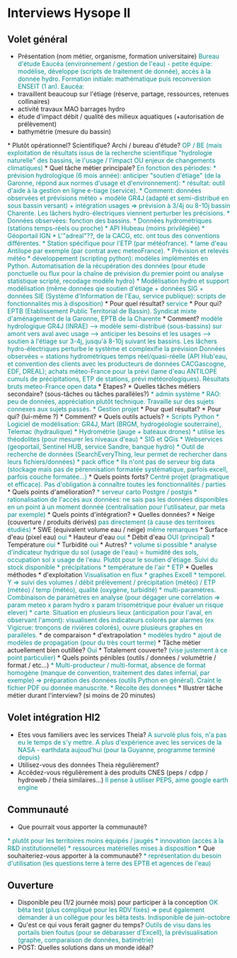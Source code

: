 # Interviews Hysope II

## Volet général

* Présentation (nom métier, organisme, formation universitaire)
<span class="user-answer">Bureau d'étude Eaucéa (environnement / gestion de l'eau) - petite équipe: modélise, développe (scripts de traitement de donnée), accès à la donnée hydro. Formation initiale: mathématique puis reconversion ENSEIT (1 an). 
Eaucéa:
* travaillent beaucoup sur l'étiage (réserve, partage, ressources, retenues collinaires)
* activité travaux MAO barrages hydro
* étude d'impact débit / qualité des milieux aquatiques (+autorisation de prélèvement)
* bathymétrie (mesure du bassin)
</span>
  * Plutôt opérationnel? Scientifique? Archi / bureau d'étude?
  <span class="user-answer">OP / BE (mais exploitation de résultats issus de la recherche scientifique "hydrologie naturelle" des bassins, ie l'usage / l'impact OU enjeux de changements climatiques)</span>
* Quel tâche métier principale? 
<span class="user-answer">
En fonction des périodes: 
* prévision hydrologique (6 mois année): anticiper "soutien d'étiage" (de la Garonne, répond aux normes d'usage et d'environnement):
  * résultat: outil d'aide à la gestion en ligne e-tiage (service).
  * Comment: données observées et prévisions météo + modèle GR4J (adapté et semi-distribué en sous bassin versant) + intégration usages => prévision à 3/4j ou 8-10j bassin Charente. Les lâchers hydro-électriques viennent perturber les précisions.
    * Données observées: fonction des bassins. 
      * Données hydrométriques (stations temps-réels ou proche)
      * API Hubeau (moins privilégiée)
      * Géoportail IGN
      * L'"adreal"??, de la CACG, etc. ont tous des conventions différentes.
      * Station spécifique pour l'ETP (par météofrance). 
      * lame d'eau Antilope par exemple (par contrat avec meteoFrance).
      * Prévision et relevés météo
* développement (scripting python): modèles implémentés en Python. Automatisation de la récupération des données (pour étude ponctuelle ou flux pour la chaîne de prévision du premier point ou analyse statistique scripté, recodage modèle hydro)
* Modélisation hydro et support modélisation (même données qie soutien d'étiage + données SIG + données SIE (Système d'Information de l'Eau, service publique): scripts de fonctionnalités mis à disposition)
</span>
  * Pour quel résultat?
  <span class="user-answer">service</span>
  * Pour qui?
  <span class="user-answer">EPTB (Etablissement Public Territorial de Bassin). Syndicat mixte d'aménagement de la Garonne, EPTB de la Charente</span>
  * Comment?
  <span class="user-answer">
modèle hydrologique GR4J (INRAE) --> modèle semi-distribué (sous-bassins) sur amont vers aval avec usage --> anticiper les besoins et les usages --> soutien à l'étiage sur 3-4j, jusqu'à 8-10j suivant les bassins. Les lâchers hydro-électriques perturbe le système et complexifie la prévision
Données observées = stations hydrométriques temps réel/quasi-réelle (API Hub'eau, et convention des clients avec les producteurs de données CACGascogne, EDF, DREAL); achats méteo-France pour la prévi (lame d'eau ANTILOPE cumuls de précipitations, ETP de stations, prévi météorologiques). Résultats bruts meteo-France open data</span>
  * Etapes?
  <span class="user-answer"></span>
* Quelles tâches métiers secondaire? (sous-tâches ou tâches parallèles?)
<span class="user-answer">
* admin système
* RAO: peu de données, appréciation plutôt technique. Travaille sur des sujets connexes aux sujets passés.
* Gestion projet
</span>
  * Pour quel résultat?
  <span class="user-answer"></span>
  * Pour qui? (lui-même ?)
  <span class="user-answer"></span>
  * Comment?
  <span class="user-answer"></span>
* Quels outils actuels?
<span class="user-answer">
* Scripts Python
* Logiciel de modélisation: GR4J, Mart (BRGM, hydrogéologie souterraine), Telemac (hydraulique)
* Hydrométrie (jauge + bateaux drones)
* utilise les théodolites (pour mesurer les niveaux d'eau)
* SIG et QGis
* Webservices (geoportail, Sentinel HUB, service Sandre, banque hydro)
* Outil de recherche de données (SearchEveryThing, leur permet de rechercher dans leurs fichiers/données)
* pack office
* Ils n'ont pas de serveur big data (stockage mais pas de pérennisation formatée systématique, parfois excell, parfois couche formatée...)
</span>
  * Quels points forts?
  <span class="user-answer">
  Centré projet (pragmatique et efficace). Pas d'obligation à connaître toutes les fonctionnalités / parties
  </span>
  * Quels points d'amélioration?
  <span class="user-answer">
  * serveur carto Postgre / postgis
  * rationalisation de l'accès aux données: ne sais pas les données disponibles en un point à un moment donnée (centralisation pour l'utilisateur, par meta par exemple)
  </span>
  * Quels points d'intégration?
  <span class="user-answer"></span>
* Quelles données? 
<span class="user-answer"></span>
  * Neige (couverture / produits dérivés)
  <span class="user-answer">pas directement (à cause des territoires étudiés) </span>
  * SWE (équivalent volume eau / neige)
  <span class="user-answer">même remarques</span>
  * Surface d'eau (pixel eau)
  <span class="user-answer">oui</span>
  * Hauteur d'eau
  <span class="user-answer">oui</span>
  * Débit d'eau
  <span class="user-answer">OUI (principal)</span>
  * Température
  <span class="user-answer">oui</span>
  * Turbidité
  <span class="user-answer">oui</span>
  * Autres?
  <span class="user-answer">
  * volume si possible
  * analyse d'indicateur hydrique du sol (usage de l'eau) = humidité des sols, occupation sol x usage de l'eau. Plutôt pour le soutien d'étiage. Suivi du stock disponible
  * précipitations
  * température de l'air
  * ETP
  </span>
* Quelles méthodes
  * d'exploitation
  <span class="user-answer">Visualisation en flux 
  * graphes Excell  
    * temporel. Y => suivi des volumes / débit prélèvement / précipitation (météo) / ETP (météo) / temp (météo), qualité (oxygène, turbidité)
    * multi-paramètres. Combinaison de paramètres en analyse (pour dégager une corrélation => param meteo x param hydro x param trisométrique pour évaluer un risque elever)
    * carte. Situation en plusieurs lieux (anticipation pour l'aval, en observant l'amont): visualisent des indicateurs colorés par alarmes (ex Vigicrue: tronçons de rivières colorés), ouvre plusieurs graphes en parallèles. 
  </span>
  * de comparaison
  <span class="user-answer"></span>
  * d'extrapolation
  <span class="user-answer">
  * modèles hydro
  * ajout de modèles de propagation (pour du très court terme)
  </span>
* Tâche métier actuellement bien outillée?
<span class="user-answer">Oui</span>
  * Totalement couverte?
  <span class="user-answer">(vise justement à ce point particulier)</span>
* Quels points pénibles (outils / données / volumétrie / format / etc...)
<span class="user-answer">
* Multi-producteur / multi-format, absence de format homogène (manque de convention, traitement des dates infernal, par exemple) => préparation des données (outils Python en général). Craint le fichier PDF ou donnée manuscrite.
* Récolte des données
</span>
* Illustrer tâche métier durant l'interview? (si moins de 20 minutes)
<span class="user-answer"></span>

## Volet intégration HI2

* Etes vous familiers avec les services Theia?
<span class="user-answer">A survolé plus fois, n'a pas eu le temps de s'y mettre. A plus d'expérience avec les services de la NASA - earthdata aujoud'hui (pour la Guyanne, programme terminé depuis)</span>
* Utilisez-vous des données Theia régulièrement?
<span class="user-answer"></span>
* Accédez-vous régulièrement à des produits CNES (peps / cdpp / hydroweb / theia similaires...)
<span class="user-answer">Il pense à utiliser PEPS, aime google earth engine</span>

## Communauté

* Que pourrait vous apporter la communauté?
<span class="user-answer">
* plutôt pour les territoires moins équipés / jaugés
* innovation (accès à la R&D institutionnelle)
* ressources matérielles mises à disposition
</span>
* Que souhaiteriez-vous apporter à la communauté?
<span class="user-answer">
* représentation du besoin d'utilisation (les questions terre à terre des EPTB et agences de l'eau)
</span>

## Ouverture

* Disponible peu (1/2 journée mois) pour participer à la conception
<span class="user-answer">OK bêta test (plus compliqué pour les RDV fixés) => peut également demander à un collègue pour les bêta tests. Indisponible de juin-octobre</span>
* Qu'est ce qui vous ferait gagner du temps?
<span class="user-answer">Outils de visu dans les portails bien foutus (pour se débarasser d'Excell), la prévisualisation (graphe, comparaison de données, batimétrie)</span>
* POST: Quelles solutions dans un monde idéal?
<span class="user-answer"></span>

<style>
.user-answer {
  color: darkcyan;  
}
</style>
